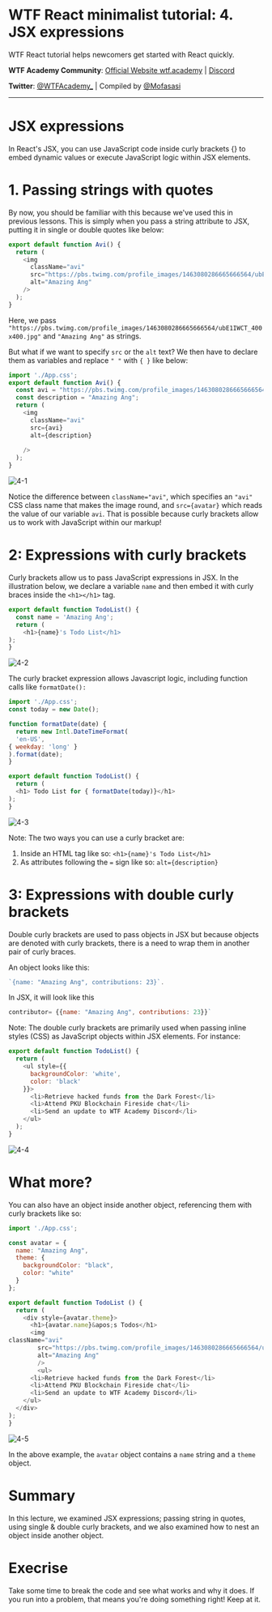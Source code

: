 # WTF React minimalist tutorial: 4. JSX expressions

WTF React tutorial helps newcomers get started with React quickly.

**WTF Academy Community**: [Official Website wtf.academy](https://wtf.academy) | [Discord](https://discord.gg/5akcruXrsk)

**Twitter**: [@WTFAcademy_](https://twitter.com/WTFAcademy_) | Compiled by [@Mofasasi](https://twitter.com/mofasasi)

---

# JSX expressions

In React's JSX, you can use JavaScript code inside curly brackets {} to embed dynamic values or execute JavaScript logic within JSX elements. 

# 1. Passing strings with quotes

By now, you should be familiar with this because we've used this in previous lessons. This is simply when you pass a string attribute to JSX, putting it in single or double quotes like below:

```javascript
export default function Avi() {
  return (
    <img
      className="avi"
      src="https://pbs.twimg.com/profile_images/1463080286665666564/ubE1IWCT_400x400.jpg"
      alt="Amazing Ang"
    />
  );
}
```
Here, we pass `"https://pbs.twimg.com/profile_images/1463080286665666564/ubE1IWCT_400x400.jpg"` and `"Amazing Ang"` as strings.

But what if we want to specify `src` or the `alt` text? We then have to declare them as variables and replace `" "` with `{ }` like below:

```javascript
import './App.css';
export default function Avi() {
  const avi = "https://pbs.twimg.com/profile_images/1463080286665666564/ubE1IWCT_400x400.jpg";
  const description = "Amazing Ang";
  return (
    <img
      className="avi"
      src={avi}
      alt={description}
      
    />
  );
}
```
![4-1](./img/4-1.png) 

Notice the difference between `className="avi"`, which specifies an `"avi"` CSS class name that makes the image round, and `src={avatar}` which reads the value of our variable `avi`. That is possible because curly brackets allow us to work with JavaScript within our markup!

# 2: Expressions with curly brackets 

Curly brackets allow us to pass JavaScript expressions in JSX. In the illustration below, we declare a variable `name` and then embed it with curly braces inside the `<h1></h1>` tag.

```javascript
export default function TodoList() {
  const name = 'Amazing Ang';
  return (
    <h1>{name}'s Todo List</h1>
);
}
```
![4-2](./img/4-2.png) 

The curly bracket expression allows Javascript logic, including function calls like `formatDate():`

```javascript
import './App.css';
const today = new Date();

function formatDate(date) {
  return new Intl.DateTimeFormat(
  'en-US',
{ weekday: 'long' }
).format(date);
}

export default function TodoList() {
  return (
  <h1> Todo List for { formatDate(today)}</h1>
);
}
```
![4-3](./img/4-3.png) 

Note: The two ways you can use a curly bracket are:
1. Inside an HTML tag like so: `<h1>{name}'s Todo List</h1>`
2. As attributes following the `=` sign like so: `alt={description}`

# 3: Expressions with double curly brackets 

Double curly brackets are used to pass objects in JSX but because objects are denoted with curly brackets, there is a need to wrap them in another pair of curly braces. 

An object looks like this: 
```javascript
`{name: "Amazing Ang", contributions: 23}`.
```
In JSX, it will look like this 
```javascript
contributor= {{name: "Amazing Ang", contributions: 23}}`
```
Note: The double curly brackets are primarily used when passing inline styles (CSS) as JavaScript objects within JSX elements. For instance:

```javascript
export default function TodoList() {
  return (
    <ul style={{
      backgroundColor: 'white',
      color: 'black'
    }}>
      <li>Retrieve hacked funds from the Dark Forest</li>
      <li>Attend PKU Blockchain Fireside chat</li>
      <li>Send an update to WTF Academy Discord</li>
    </ul>
  );
}
```
![4-4](./img/4-4.png) 

# What more?

You can also have an object inside another object, referencing them with curly brackets like so:

```javascript
import './App.css';

const avatar = {
  name: "Amazing Ang",
  theme: {
    backgroundColor: "black",
    color: "white"
  }
};

export default function TodoList () {
  return (
    <div style={avatar.theme}>
      <h1>{avatar.name}&apos;s Todos</h1>
      <img
className="avi"
        src="https://pbs.twimg.com/profile_images/1463080286665666564/ubE1IWCT_400x400.jpg"
        alt="Amazing Ang"
        />
        <ul>
      <li>Retrieve hacked funds from the Dark Forest</li>
      <li>Attend PKU Blockchain Fireside chat</li>
      <li>Send an update to WTF Academy Discord</li>
    </ul>
  </div>
);
}
```
![4-5](./img/4-5.png) 

In the above example, the `avatar` object contains a `name` string and a `theme` object. 

# Summary 

In this lecture, we examined JSX expressions; passing string in quotes, using single & double curly brackets, and we also examined how to nest an object inside another object. 

# Execrise

Take some time to break the code and see what works and why it does. If you run into a problem, that means you're doing something right! Keep at it. 
